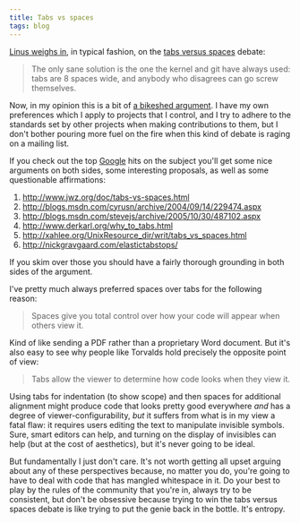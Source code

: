 ```yaml
---
title: Tabs vs spaces
tags: blog
---
```


[Linus weighs in](http://marc.info/?l=git&m=119256283906643&w=2), in typical fashion, on the [tabs versus spaces](http://www.google.com/search?q=tabs+vs+spaces) debate:

> The only sane solution is the one the kernel and git have always used: tabs are 8 spaces wide, and anybody who disagrees can go screw themselves.

Now, in my opinion this is a bit of [a bikeshed argument](http://en.wikipedia.org/wiki/Color_of_the_bikeshed). I have my own preferences which I apply to projects that I control, and I try to adhere to the standards set by other projects when making contributions to them, but I don't bother pouring more fuel on the fire when this kind of debate is raging on a mailing list.

If you check out the top [Google](http://wincent.dev/wiki/Google) hits on the subject you'll get some nice arguments on both sides, some interesting proposals, as well as some questionable affirmations:

1.  <http://www.jwz.org/doc/tabs-vs-spaces.html>
2.  <http://blogs.msdn.com/cyrusn/archive/2004/09/14/229474.aspx>
3.  <http://blogs.msdn.com/stevejs/archive/2005/10/30/487102.aspx>
4.  <http://www.derkarl.org/why_to_tabs.html>
5.  <http://xahlee.org/UnixResource_dir/writ/tabs_vs_spaces.html>
6.  <http://nickgravgaard.com/elastictabstops/>

If you skim over those you should have a fairly thorough grounding in both sides of the argument.

I've pretty much always preferred spaces over tabs for the following reason:

> Spaces give you total control over how your code will appear when others view it.

Kind of like sending a PDF rather than a proprietary Word document. But it's also easy to see why people like Torvalds hold precisely the opposite point of view:

> Tabs allow the viewer to determine how code looks when they view it.

Using tabs for indentation (to show scope) and then spaces for additional alignment might produce code that looks pretty good everywhere _and_ has a degree of viewer-configurability, _but_ it suffers from what is in my view a fatal flaw: it requires users editing the text to manipulate invisible symbols. Sure, smart editors can help, and turning on the display of invisibles can help (but at the cost of aesthetics), but it's never going to be ideal.

But fundamentally I just don't care. It's not worth getting all upset arguing about any of these perspectives because, no matter you do, you're going to have to deal with code that has mangled whitespace in it. Do your best to play by the rules of the community that you're in, always try to be consistent, but don't be obsessive because trying to win the tabs versus spaces debate is like trying to put the genie back in the bottle. It's entropy.
